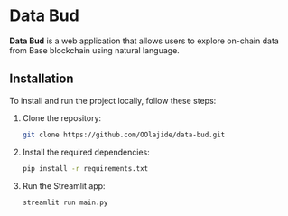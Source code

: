 # Data Bud

**Data Bud** is a web application that allows users to explore on-chain data from Base blockchain using natural language.

## Installation

To install and run the project locally, follow these steps:

1. Clone the repository:
   ```bash
   git clone https://github.com/OOlajide/data-bud.git
   ```

1. Install the required dependencies:
   ```bash
   pip install -r requirements.txt
   ```
2. Run the Streamlit app:

   ```bash
   streamlit run main.py
   ```
